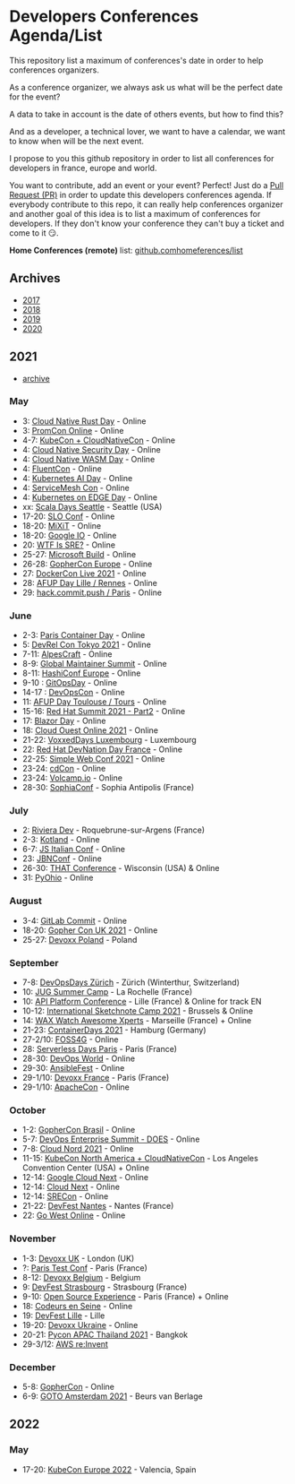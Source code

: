 # Developers Conferences Agenda/List

This repository list a maximum of conferences's date in order to help conferences organizers.

As a conference organizer, we always ask us what will be the perfect date for the event?

A data to take in account is the date of others events, but how to find this?

And as a developer, a technical lover, we want to have a calendar, we want to know when will be the next event.

I propose to you this github repository in order to list all conferences for developers in france, europe and world.

You want to contribute, add an event or your event? Perfect! Just do a [Pull Request (PR)](https://github.com/scraly/developers-conferences-agenda/pulls) in order to update this developers conferences agenda.
If everybody contribute to this repo, it can really help conferences organizer and another goal of this idea is to list a maximum of conferences for developers.
If they don't know your conference they can't buy a ticket and come to it 😏.

**Home Conferences (remote)** list: [github.comhomeferences/list](https://github.com/homeferences/list)

## Archives

* [2017](archives/2017.md)
* [2018](archives/2018.md)
* [2019](archives/2019.md)
* [2020](archives/2020.md)

## 2021

* [archive](archives/2021.md)

### May

* 3: [Cloud Native Rust Day](https://events.linuxfoundation.org/cloud-native-rust-day/program/schedule/) - Online
* 3: [PromCon Online](https://promcon.io/2021-online/schedule/?) - Online
* 4-7: [KubeCon + CloudNativeCon](https://events.linuxfoundation.org/kubecon-cloudnativecon-europe/) - Online
* 4: [Cloud Native Security Day](https://events.linuxfoundation.org/cloud-native-security-day-europe/program/schedule/) - Online
* 4: [Cloud Native WASM Day](https://events.linuxfoundation.org/cloud-native-wasm-day/program/schedule/) - Online
* 4: [FluentCon](https://events.linuxfoundation.org/fluentcon/program/schedule/) - Online
* 4: [Kubernetes AI Day](https://events.linuxfoundation.org/kubernetes-ai-day/program/schedule/) - Online
* 4: [ServiceMesh Con](https://events.linuxfoundation.org/servicemeshcon-europe/program/schedule/) - Online
* 4: [Kubernetes on EDGE Day](https://events.linuxfoundation.org/kubernetes-on-edge-day/program/schedule/) - Online
* xx: [Scala Days Seattle](https://scaladays.org/) - Seattle (USA)
* 17-20: [SLO Conf](https://www.sloconf.com/) - Online
* 18-20: [MiXiT](https://mixitconf.org/fr/) - Online
* 18-20: [Google IO](https://events.google.com/io/) - Online
* 20: [WTF Is SRE?](https://www.cloud-native-sre.wtf/) - Online
* 25-27: [Microsoft Build](https://mybuild.microsoft.com/) - Online
* 26-28: [GopherCon Europe](https://gophercon.eu/) - Online
* 27: [DockerCon Live 2021](https://docker.events.cube365.net/dockercon-live/2021) - Online
* 28: [AFUP Day Lille / Rennes](https://event.afup.org/afup-day-2021/afup-day-2021-lille-rennes-edition-en-ligne/) - Online
* 29: [hack.commit.push / Paris](https://paris2021.hack-commit-pu.sh/) - Online

### June

* 2-3: [Paris Container Day](https://paris-container-day.fr/fr/) - Online
* 5: [DevRel Con Tokyo 2021](https://tokyo-2021.devrel.net/) - Online
* 7-11: [AlpesCraft](https://www.alpescraft.fr/) - Online
* 8-9: [Global Maintainer Summit](https://globalmaintainersummit.github.com/) - Online
* 8-11: [HashiConf Europe](https://hashiconf.com/europe/) - Online
* 9-10 : [GitOpsDay](https://www.gitopsdays.com/) - Online
* 14-17 : [DevOpsCon](https://devopscon.io/berlin/) - Online
* 11: [AFUP Day Toulouse / Tours](https://event.afup.org/afup-day-2021/afup-day-2021-toulouse-tours-edition-en-ligne/) - Online
* 15-16: [Red Hat Summit 2021 - Part2](https://www.redhat.com/en/summit) - Online
* 17: [Blazor Day](https://blazorday.net/) - Online
* 18: [Cloud Ouest Online 2021](https://cloudouest.fr/) - Online
* 21-22: [VoxxedDays Luxembourg](https://luxembourg.voxxeddays.com/) - Luxembourg
* 22: [Red Hat DevNation Day France](https://developers.redhat.com/devnation/devnationday-france) - Online
* 22-25: [Simple Web Conf 2021](https://simplewebconf.com/) - Online
* 23-24: [cdCon](https://events.linuxfoundation.org/cdcon/) - Online
* 23-24: [Volcamp.io](https://www.volcamp.io/) - Online
* 28-30: [SophiaConf](http://www.telecom-valley.fr/sophiaconf-2021) - Sophia Antipolis (France)

### July

* 2: [Riviera Dev](https://rivieradev.fr/) - Roquebrune-sur-Argens (France)
* 2-3: [Kotland](https://www.papercall.io/kotlandconf2021) - Online
* 6-7: [JS Italian Conf](https://2021.jsday.it/) - Online
* 23: [JBNConf](https://www.jbcnconf.com/2021/) - Online
* 26-30: [THAT Conference](https://that.us/) - Wisconsin (USA) & Online
* 31: [PyOhio](https://www.pyohio.org/2021/) - Online

### August

* 3-4: [GitLab Commit](https://about.gitlab.com/events/commit/) - Online
* 18-20: [Gopher Con UK 2021](https://www.gophercon.co.uk/) - Online
* 25-27: [Devoxx Poland](https://www.devoxx.pl/) - Poland

### September

* 7-8: [DevOpsDays Zürich](https://devopsdays.org/events/2021-zurich/welcome/) - Zürich (Winterthur, Switzerland)
* 10: [JUG Summer Camp](https://www.jugsummercamp.org/edition/12) - La Rochelle (France)
* 10: [API Platform Conference](https://api-platform.com/con/2021/) - Lille (France) & Online for track EN
* 10-12: [International Sketchnote Camp 2021](https://isc20be.home.blog/registration/) - Brussels & Online
* 14: [WAX Watch Awesome Xperts](https://www.waxconf.fr/) - Marseille (France) + Online
* 21-23: [ContainerDays 2021](https://www.containerdays.io/) - Hamburg (Germany)
* 27-2/10: [FOSS4G](https://2021.foss4g.org/) - Online
* 28: [Serverless Days Paris](https://www.papercall.io/serverless-days-paris-2021) - Paris (France)
* 28-30: [DevOps World](https://www.devopsworld.com/) - Online
* 29-30: [AnsibleFest](https://www.ansible.com/ansiblefest) - Online
* 29-1/10: [Devoxx France](https://www.devoxx.fr/) - Paris (France)
* 29-1/10: [ApacheCon](https://apachecon.com/acna2020/) - Online

### October

* 1-2: [GopherCon Brasil](https://gopherconbr.org/) - Online
* 5-7: [DevOps Enterprise Summit - DOES](https://events.itrevolution.com/virtual/) - Online
* 7-8: [Cloud Nord 2021](https://www.cloudnord.fr/) - Online
* 11-15: [KubeCon North America + CloudNativeCon](https://events.linuxfoundation.org/kubecon-cloudnativecon-north-america/) - Los Angeles Convention Center (USA) + Online
* 12-14: [Google Cloud Next](https://cloud.withgoogle.com/next/sf/) - Online
* 12-14: [Cloud Next](https://cloud.withgoogle.com/next/sf) - Online
* 12-14: [SRECon](https://www.usenix.org/srecon) - Online
* 21-22: [DevFest Nantes](https://devfest.gdgnantes.com/fr/) - Nantes (France)
* 22: [Go West Online](https://www.gowestconf.com/) - Online 

### November

* 1-3: [Devoxx UK](https://www.devoxx.uk/) - London (UK)
* ?: [Paris Test Conf](https://paristestconf.com/) - Paris (France)
* 8-12: [Devoxx Belgium](https://www.devoxx.com/) - Belgium
* 9: [DevFest Strasbourg](https://devfest.gdgstrasbourg.fr/) - Strasbourg (France)
* 9-10: [Open Source Experience](https://www.opensource-experience.com) - Paris (France) + Online
* 18: [Codeurs en Seine](https://www.codeursenseine.com/2021) - Online
* 19: [DevFest Lille](http://devfest.gdglille.org) - Lille
* 19-20: [Devoxx Ukraine](https://www.devoxx.ua/) - Online
* 20-21: [Pycon APAC Thailand 2021](https://th.pycon.org/) - Bangkok
* 29-3/12: [AWS re:Invent](https://reinvent.awsevents.com/)

### December

* 5-8: [GopherCon](https://www.gophercon.com/) - Online
* 6-9: [GOTO Amsterdam 2021](https://gotoams.nl/) - Beurs van Berlage

## 2022

### May

* 17-20: [KubeCon Europe 2022](https://events.linuxfoundation.org/kubecon-cloudnativecon-europe-2022/) - Valencia, Spain
